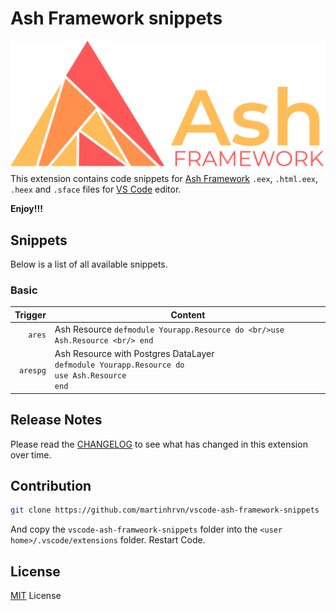 # Ash Framework snippets
![](.github/images/ash-logo.svg)
This extension contains code snippets for [Ash Framework](https://www.ash-hq.org/) `.eex`, `.html.eex`, `.heex` and `.sface` files for [VS Code](https://code.visualstudio.com/) editor.

**Enjoy!!!**

## Snippets

Below is a list of all available snippets.

### Basic

|  Trigger | Content                                                                                                      |
| -------: | ------------------------------------------------------------------------------------------------------------ |
|   `ares` | Ash Resource `defmodule Yourapp.Resource do <br/>use Ash.Resource <br/> end`                                 |
| `arespg` | Ash Resource with Postgres DataLayer <br>`defmodule Yourapp.Resource do `<br/>`use Ash.Resource` <br/> `end` |

## Release Notes

Please read the [CHANGELOG](CHANGELOG.md) to see what has changed in this extension over time.

## Contribution

```sh
git clone https://github.com/martinhrvn/vscode-ash-framework-snippets
```

And copy the `vscode-ash-framweork-snippets` folder into the `<user home>/.vscode/extensions` folder. Restart Code.

## License

[MIT](LICENSE.md) License

